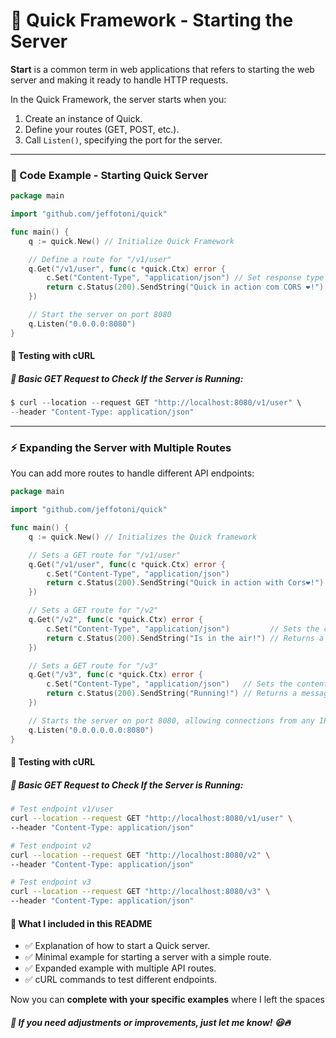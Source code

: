 # 🚀 Quick Framework - Starting the Server

**Start** is a common term in web applications that refers to starting the web server and making it ready to handle HTTP requests.

In the Quick Framework, the server starts when you:

1. Create an instance of Quick.
2. Define your routes (GET, POST, etc.).
3. Call `Listen()`, specifying the port for the server.

---

### 📜 Code Example - Starting Quick Server
```go
package main

import "github.com/jeffotoni/quick"

func main() {
	q := quick.New() // Initialize Quick Framework

	// Define a route for "/v1/user"
	q.Get("/v1/user", func(c *quick.Ctx) error {
		c.Set("Content-Type", "application/json") // Set response type
		return c.Status(200).SendString("Quick in action com CORS ❤️!") // Response message
	})

	// Start the server on port 8080
	q.Listen("0.0.0.0:8080")
}
```

#### 📌 Testing with cURL

##### 🔹 Basic GET Request to Check If the Server is Running:

```go
$ curl --location --request GET "http://localhost:8080/v1/user" \
--header "Content-Type: application/json"
```
---

### ⚡ Expanding the Server with Multiple Routes
You can add more routes to handle different API endpoints:

```go
package main

import "github.com/jeffotoni/quick"

func main() {
	q := quick.New() // Initializes the Quick framework

	// Sets a GET route for "/v1/user"
	q.Get("/v1/user", func(c *quick.Ctx) error {
		c.Set("Content-Type", "application/json")                       // Sets the content type as JSON
		return c.Status(200).SendString("Quick in action with Cors❤️!") // Returns a success message
	})

	// Sets a GET route for "/v2"
	q.Get("/v2", func(c *quick.Ctx) error {
		c.Set("Content-Type", "application/json")         // Sets the content type as JSON
		return c.Status(200).SendString("Is in the air!") // Returns a message indicating that the service is active
	})

	// Sets a GET route for "/v3"
	q.Get("/v3", func(c *quick.Ctx) error {
		c.Set("Content-Type", "application/json")   // Sets the content type as JSON
		return c.Status(200).SendString("Running!") // Returns a message confirming that the server is running
	})

	// Starts the server on port 8080, allowing connections from any IP
	q.Listen("0.0.0.0.0.0:8080")
}


```

#### 📌 Testing with cURL

##### 🔹 Basic GET Request to Check If the Server is Running:

```bash
# Test endpoint v1/user
curl --location --request GET "http://localhost:8080/v1/user" \
--header "Content-Type: application/json"
```

```bash
# Test endpoint v2
curl --location --request GET "http://localhost:8080/v2" \
--header "Content-Type: application/json"
```

```bash
# Test endpoint v3
curl --location --request GET "http://localhost:8080/v3" \
--header "Content-Type: application/json"
```

#### 📌 What I included in this README
- ✅ Explanation of how to start a Quick server.
- ✅ Minimal example for starting a server with a simple route.
- ✅ Expanded example with multiple API routes.
- ✅ cURL commands to test different endpoints.


Now you can **complete with your specific examples** where I left the spaces

##### 🚀 **If you need adjustments or improvements, just let me know!** 😃🔥